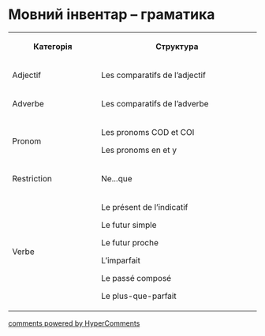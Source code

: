 <div id="hypercomments_widget" class="js-hypercomments-widget invisible"></div>

# Мовний інвентар – граматика

<table>
<tbody>
<tr>
<td style="text-align: center;" width="217">
<p><strong>Категорія</strong></p>
</td>
<td style="text-align: center;" width="444">
<p><strong>Структура</strong></p>
</td>
</tr>
<tr>
<td width="217">
<p>Adjectif</p>
</td>
<td width="444">
<p>Les comparatifs de l&rsquo;adjectif</p>
</td>
</tr>
<tr>
<td width="217">
<p>Adverbe</p>
</td>
<td width="444">
<p>Les comparatifs de l&rsquo;adverbe</p>
</td>
</tr>
<tr>
<td width="217">
<p>Pronom</p>
</td>
<td width="444">
<p>Les pronoms COD et COI</p>
<p>Les pronoms en et y</p>
</td>
</tr>
<tr>
<td width="217">
<p>Restriction</p>
</td>
<td width="444">
<p>Ne...que</p>
</td>
</tr>
<tr>
<td width="217">
<p>Verbe</p>
</td>
<td width="444">
<p>Le pr&eacute;sent de l&rsquo;indicatif</p>
<p>Le futur simple</p>
<p>Le futur proche</p>
<p>L&rsquo;imparfait</p>
<p>Le pass&eacute; compos&eacute;</p>
<p>Le plus-que-parfait</p>
</td>
</tr>
</tbody>
</table>

<div class="js-hypercomments-container">
    <a href="http://hypercomments.com" class="hc-link" title="comments widget">comments powered by HyperComments</a>
</div>